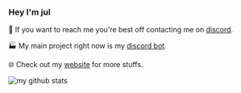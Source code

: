 ### Hey I'm jul


💬 If you want to reach me you're best off contacting me on [discord](https://discord.com/users/216994889156657153).

🏭 My main project right now is my [discord bot](https://github.com/peach-bot/Peach).

🌐 Check out my [website](https://jul.xyz) for more stuffs.



![my github stats](https://github-readme-stats.vercel.app/api?username=julxyz&theme=dracula)
